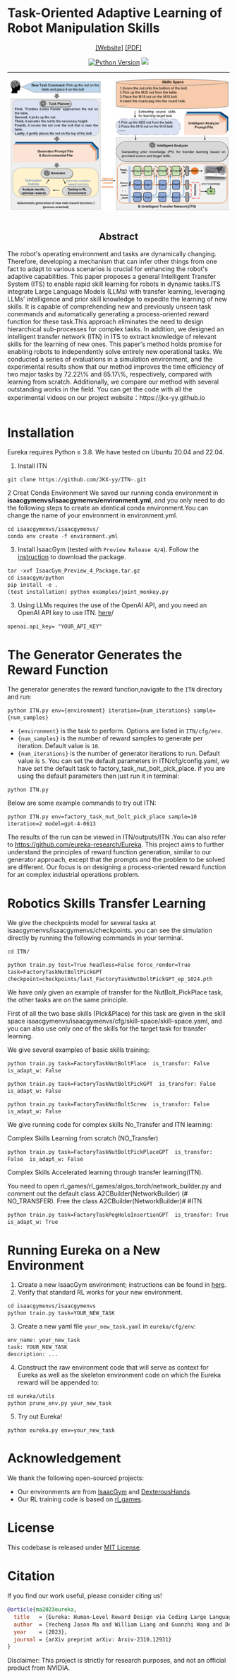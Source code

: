 # Task-Oriented Adaptive Learning of Robot Manipulation Skills

<div align="center">

[[Website]](https://jkx-yy.github.io/)
[[PDF] ](https://jkx-yy.github.io/ieeeconf__%E7%AC%AC%E4%B8%89%E7%89%88%E8%8B%B1%E6%96%87___8%E9%A1%B5_.pdf)



[![Python Version](https://img.shields.io/badge/Python-3.8-blue.svg)](https://github.com/eureka-research/Eureka)
[<img src="https://img.shields.io/badge/Framework-PyTorch-red.svg"/>](https://pytorch.org/)

______________________________________________________________________

![](image/ITS.png)        
</div>
<section class="section">
  <div class="container is-max-desktop">
    <div class="columns is-centered has-text-centered">
      <div class="column is-four-fifths">
        <h2 class="title is-3" align="center"> Abstract </h2>
        <div class="content has-text-justified">
          <p>
            The robot's operating environment and tasks are dynamically changing. Therefore, developing a mechanism that can infer other things from one fact to adapt to various scenarios is crucial for enhancing the robot's adaptive capabilities.  This paper proposes a general Intelligent Transfer System (ITS) to enable rapid skill learning for robots in dynamic tasks.ITS integrate Large Language Models (LLMs) with transfer learning, leveraging LLMs' intelligence and prior skill knowledge to expedite the learning of new skills.  It is capable of comprehending new and previously unseen task conmmands and automatically generating a process-oriented reward function for these task.This approach eliminates the need to design hierarchical sub-processes for  complex tasks. In addition, we designed an intelligent transfer network (ITN) in ITS to extract knowledge of relevant skills for the learning of new ones. This paper's method holds promise for enabling robots to independently solve entirely new operational tasks. We conducted a series of evaluations in a simulation environment, and the experimental results show that our method improves the time efficiency of two major tasks by 72.22\% and 65.17\%, respectively, compared with learning from scratch. Additionally, we compare our method with several outstanding works in the field.  You can get the code with all the experimental videos on our project website：https://jkx-yy.github.io
          </p>
        </div>
      </div>
    </div>
  </div>
</section>




# Installation
Eureka requires Python ≥ 3.8. We have tested on Ubuntu 20.04 and 22.04.

1. Install ITN
```
git clone https://github.com/JKX-yy/ITN-.git
```
2  Creat Conda  Environment
We saved our running conda environment in **isaacgymenvs/isaacgymenvs/environment.yml**, and you only need to do the following steps to create an identical conda environment.You can change the name of your environment in environment.yml.
```
cd isaacgymenvs/isaacgymenvs/
conda env create -f environment.yml
```

3. Install IsaacGym (tested with `Preview Release 4/4`). Follow the [instruction](https://developer.nvidia.com/isaac-gym) to download the package.
```	
tar -xvf IsaacGym_Preview_4_Package.tar.gz
cd isaacgym/python
pip install -e .
(test installation) python examples/joint_monkey.py
```

3. Using LLMs requires the use of the OpenAI API, and you need an OpenAI API key to use ITN.
   [here](https://platform.openai.com/account/api-keys)/
```
openai.api_key= "YOUR_API_KEY"
```

# The Generator Generates the Reward Function

The generator generates the reward function,navigate to the `ITN` directory and run:
```
python ITN.py env={environment} iteration={num_iterations} sample={num_samples}
```
- `{environment}` is the task to perform. Options are listed in `ITN/cfg/env`.
- `{num_samples}` is the number of reward samples to generate per iteration. Default value is `10`.
- `{num_iterations}` is the number of  generator iterations to run. Default value is `5`.
You can set the default parameters in ITN/cfg/config.yaml, we have set the default task to factory_task_nut_bolt_pick_place. if you are using the default parameters then just run it in terminal:
```
python ITN.py 
```

Below are some example commands to try out ITN:
```
python ITN.py env=factory_task_nut_bolt_pick_place sample=10 iteration=2 model=gpt-4-0613
```
The results of the run can be viewed in ITN/outputs/ITN .You can also refer to https://github.com/eureka-research/Eureka. This project aims to further understand the principles of reward function generation, similar to our generator approach, except that the prompts and the problem to be solved are different. Our focus is on designing a process-oriented reward function for an  complex industrial operations problem.

# Robotics Skills Transfer Learning

We give the checkpoints model for several tasks at isaacgymenvs/isaacgymenvs/checkpoints. you can see the simulation directly by running the following commands in your terminal.
```
cd ITN/
```
```
python train.py test=True headless=False force_render=True task=FactoryTaskNutBoltPickGPT checkpoint=checkpoints/last_FactoryTaskNutBoltPickGPT_ep_1024.pth
```

We have only given an example of transfer for the NutBolt_PickPlace task, the other tasks are on the same principle.

First of all the two base skills (Pick&Place) for this task are given in the skill space isaacgymenvs/isaacgymenvs/cfg/skill-space/skill-space.yaml, and you can also use only one of the skills for the target task for transfer learning.



We give several examples of basic skills training:
```
python train.py task=FactoryTaskNutBoltPlace  is_transfor: False  is_adapt_w: False   
```
```
python train.py task=FactoryTaskNutBoltPickGPT  is_transfor: False  is_adapt_w: False 
```
```
python train.py task=FactoryTaskNutBoltScrew  is_transfor: False  is_adapt_w: False    
```

We give running code for  complex skills No_Transfer and ITN learning:

Complex Skills  Learning from scratch (NO_Transfer)
```
python train.py task=FactoryTaskNutBoltPickPlaceGPT  is_transfor: False  is_adapt_w: False    
```
Complex Skills  Accelerated learning through transfer learning(ITN).

You need to open rl_games/rl_games/algos_torch/network_builder.py and comment out the default class A2CBuilder(NetworkBuilder) (# NO_TRANSFER). Free the class A2CBuilder(NetworkBuilder)# #ITN.

```
python train.py task=FactoryTaskPegHoleInsertionGPT  is_transfor: True  is_adapt_w: True 
```

# Running Eureka on a New Environment
1. Create a new IsaacGym environment; instructions can be found in [here](isaacgymenvs/docs/framework.md).
2. Verify that standard RL works for your new environment.
```
cd isaacgymenvs/isaacgymenvs
python train.py task=YOUR_NEW_TASK
```
3. Create a new yaml file `your_new_task.yaml` in `eureka/cfg/env`:
```
env_name: your_new_task
task: YOUR_NEW_TASK 
description: ...
```
4. Construct the raw environment code that will serve as context for Eureka as well as the skeleton environment code on which the Eureka reward will be appended to:
```
cd eureka/utils
python prune_env.py your_new_task
```

5. Try out Eureka!
```
python eureka.py env=your_new_task
```

# Acknowledgement
We thank the following open-sourced projects:
- Our environments are from [IsaacGym](https://github.com/NVIDIA-Omniverse/IsaacGymEnvs) and [DexterousHands](https://github.com/PKU-MARL/DexterousHands/).
- Our RL training code is based on [rl_games](https://github.com/Denys88/rl_games).


# License
This codebase is released under [MIT License](LICENSE).

# Citation
If you find our work useful, please consider citing us!

```bibtex
@article{ma2023eureka,
  title   = {Eureka: Human-Level Reward Design via Coding Large Language Models},
  author  = {Yecheng Jason Ma and William Liang and Guanzhi Wang and De-An Huang and Osbert Bastani and Dinesh Jayaraman and Yuke Zhu and Linxi Fan and Anima Anandkumar},
  year    = {2023},
  journal = {arXiv preprint arXiv: Arxiv-2310.12931}
}
```

Disclaimer: This project is strictly for research purposes, and not an official product from NVIDIA.


